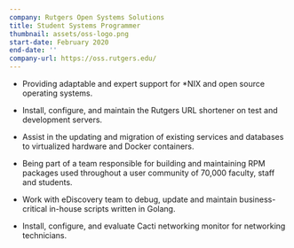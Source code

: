 ```yaml
---
company: Rutgers Open Systems Solutions
title: Student Systems Programmer
thumbnail: assets/oss-logo.png
start-date: February 2020
end-date: ''
company-url: https://oss.rutgers.edu/
---
```


- Providing adaptable and expert support for \*NIX and open source operating
  systems.

- Install, configure, and maintain the Rutgers URL shortener on test and development servers.

- Assist in the updating and migration of existing services and databases to virtualized hardware and Docker containers.

- Being part of a team responsible for building and maintaining RPM packages used throughout a user community of 70,000 faculty, staff and students.

- Work with eDiscovery team to debug, update and maintain business-critical in-house scripts written in Golang.

- Install, configure, and evaluate Cacti networking monitor for networking technicians.
